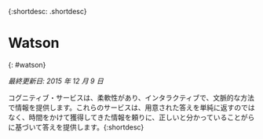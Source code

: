 {:shortdesc: .shortdesc} 

# Watson
{: #watson}

*最終更新日: 2015 年 12 月 9 日*

コグニティブ・サービスは、柔軟性があり、インタラクティブで、文脈的な方法で情報を提供します。これらのサービスは、用意された答えを単純に返すのではなく、時間をかけて獲得してきた情報を頼りに、正しいと分かっていることがらに基づいて答えを提供します。{:shortdesc}




